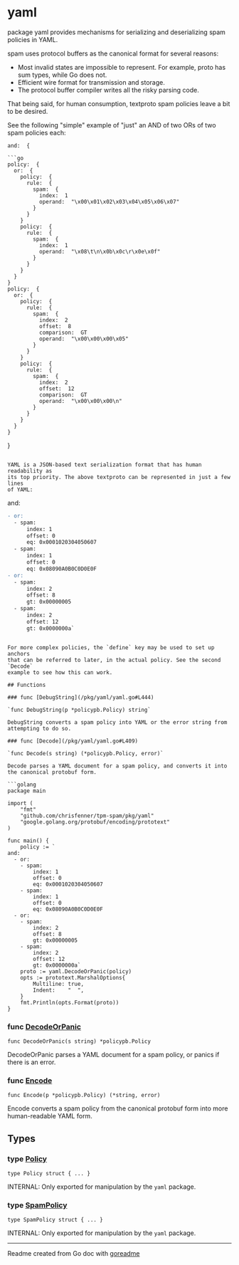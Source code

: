# yaml

package yaml provides mechanisms for serializing and deserializing spam
policies in YAML.

spam uses protocol buffers as the canonical format for several reasons:
* Most invalid states are impossible to represent. For example, proto has sum
types, while Go does not.
* Efficient wire format for transmission and storage.
* The protocol buffer compiler writes all the risky parsing code.

That being said, for human consumption, textproto spam policies leave a bit
to be desired.

See the following "simple" example of "just" an AND of two ORs of two spam
policies each:

```
and:  {

```go
policy:  {
  or:  {
    policy:  {
      rule:  {
        spam:  {
          index:  1
          operand:  "\x00\x01\x02\x03\x04\x05\x06\x07"
        }
      }
    }
    policy:  {
      rule:  {
        spam:  {
          index:  1
          operand:  "\x08\t\n\x0b\x0c\r\x0e\x0f"
        }
      }
    }
  }
}
policy:  {
  or:  {
    policy:  {
      rule:  {
        spam:  {
          index:  2
          offset:  8
          comparison:  GT
          operand:  "\x00\x00\x00\x05"
        }
      }
    }
    policy:  {
      rule:  {
        spam:  {
          index:  2
          offset:  12
          comparison:  GT
          operand:  "\x00\x00\x00\n"
        }
      }
    }
  }
}
```

}
```

YAML is a JSON-based text serialization format that has human readability as
its top priority. The above textproto can be represented in just a few lines
of YAML:

```
and:

```diff
- or:
  - spam:
      index: 1
      offset: 0
      eq: 0x0001020304050607
  - spam:
      index: 1
      offset: 0
      eq: 0x08090A0B0C0D0E0F
- or:
  - spam:
      index: 2
      offset: 8
      gt: 0x00000005
  - spam:
      index: 2
      offset: 12
      gt: 0x0000000a`
```

```

For more complex policies, the `define` key may be used to set up anchors
that can be referred to later, in the actual policy. See the second `Decode`
example to see how this can work.

## Functions

### func [DebugString](/pkg/yaml/yaml.go#L444)

`func DebugString(p *policypb.Policy) string`

DebugString converts a spam policy into YAML or the error string from attempting to do so.

### func [Decode](/pkg/yaml/yaml.go#L409)

`func Decode(s string) (*policypb.Policy, error)`

Decode parses a YAML document for a spam policy, and converts it into the canonical protobuf form.

```golang
package main

import (
	"fmt"
	"github.com/chrisfenner/tpm-spam/pkg/yaml"
	"google.golang.org/protobuf/encoding/prototext"
)

func main() {
	policy := `
and:
  - or:
    - spam:
        index: 1
        offset: 0
        eq: 0x0001020304050607
    - spam:
        index: 1
        offset: 0
        eq: 0x08090A0B0C0D0E0F
  - or:
    - spam:
        index: 2
        offset: 8
        gt: 0x00000005
    - spam:
        index: 2
        offset: 12
        gt: 0x0000000a`
	proto := yaml.DecodeOrPanic(policy)
	opts := prototext.MarshalOptions{
		Multiline: true,
		Indent:    "  ",
	}
	fmt.Println(opts.Format(proto))
}

```

### func [DecodeOrPanic](/pkg/yaml/yaml.go#L421)

`func DecodeOrPanic(s string) *policypb.Policy`

DecodeOrPanic parses a YAML document for a spam policy, or panics if there is an error.

### func [Encode](/pkg/yaml/yaml.go#L430)

`func Encode(p *policypb.Policy) (*string, error)`

Encode converts a spam policy from the canonical protobuf form into more human-readable YAML form.

## Types

### type [Policy](/pkg/yaml/yaml.go#L109)

`type Policy struct { ... }`

INTERNAL: Only exported for manipulation by the `yaml` package.

### type [SpamPolicy](/pkg/yaml/yaml.go#L118)

`type SpamPolicy struct { ... }`

INTERNAL: Only exported for manipulation by the `yaml` package.

---
Readme created from Go doc with [goreadme](https://github.com/posener/goreadme)
